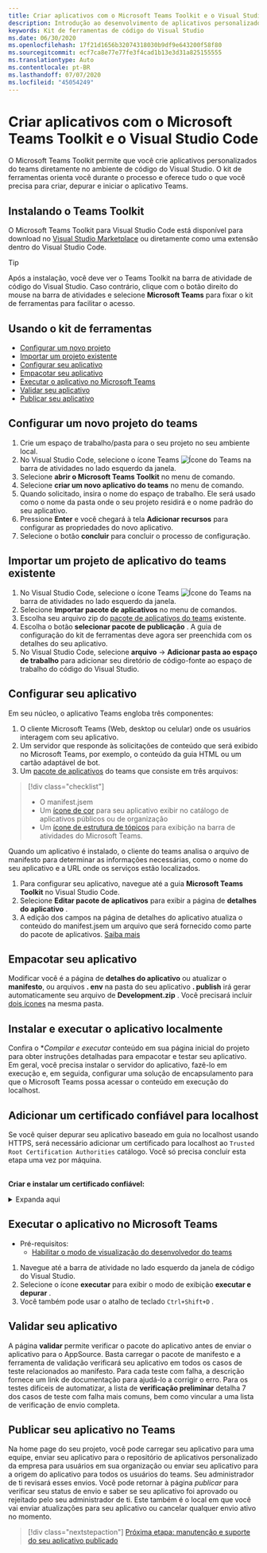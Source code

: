 ```yaml
---
title: Criar aplicativos com o Microsoft Teams Toolkit e o Visual Studio Code
description: Introdução ao desenvolvimento de aplicativos personalizados de grande parte diretamente no Visual Studio Code com o Microsoft Teams Toolkit
keywords: Kit de ferramentas de código do Visual Studio
ms.date: 06/30/2020
ms.openlocfilehash: 17f21d1656b32074318030b9df9e643200f58f80
ms.sourcegitcommit: ecf7ca8e77e77fe3f4cad1b13e3d31a825155555
ms.translationtype: Auto
ms.contentlocale: pt-BR
ms.lasthandoff: 07/07/2020
ms.locfileid: "45054249"
---
```

# <a name="build-apps-with-the-microsoft-teams-toolkit-and-visual-studio-code"></a>Criar aplicativos com o Microsoft Teams Toolkit e o Visual Studio Code

O Microsoft Teams Toolkit permite que você crie aplicativos personalizados do teams diretamente no ambiente de código do Visual Studio. O kit de ferramentas orienta você durante o processo e oferece tudo o que você precisa para criar, depurar e iniciar o aplicativo Teams.

## <a name="installing-the-teams-toolkit"></a>Instalando o Teams Toolkit

O Microsoft Teams Toolkit para Visual Studio Code está disponível para download no [Visual Studio Marketplace](https://aka.ms/teams-toolkit) ou diretamente como uma extensão dentro do Visual Studio Code.

> [!TIP]
> Após a instalação, você deve ver o Teams Toolkit na barra de atividade de código do Visual Studio. Caso contrário, clique com o botão direito do mouse na barra de atividades e selecione **Microsoft Teams** para fixar o kit de ferramentas para facilitar o acesso.

## <a name="using-the-toolkit"></a>Usando o kit de ferramentas

- [Configurar um novo projeto](#set-up-a-new-teams-project)
- [Importar um projeto existente](#import-an-existing-teams-app-project)
- [Configurar seu aplicativo](#configure-your-app)
- [Empacotar seu aplicativo](#package-your-app)
- [Executar o aplicativo no Microsoft Teams](#run-your-app-in-teams)
- [Validar seu aplicativo](#validate-your-app)
- [Publicar seu aplicativo](#publish-your-app-to-teams)

## <a name="set-up-a-new-teams-project"></a>Configurar um novo projeto do teams

1. Crie um espaço de trabalho/pasta para o seu projeto no seu ambiente local.
1. No Visual Studio Code, selecione o ícone Teams ![Ícone do Teams](../assets/icons/favicon-16x16.png) na barra de atividades no lado esquerdo da janela.
1. Selecione **abrir o Microsoft Teams Toolkit** no menu de comando.
1. Selecione **criar um novo aplicativo do teams** no menu de comando.
1. Quando solicitado, insira o nome do espaço de trabalho. Ele será usado como o nome da pasta onde o seu projeto residirá e o nome padrão do seu aplicativo.
1. Pressione **Enter** e você chegará à tela **Adicionar recursos** para configurar as propriedades do novo aplicativo.
1. Selecione o botão **concluir** para concluir o processo de configuração.

## <a name="import-an-existing-teams-app-project"></a>Importar um projeto de aplicativo do teams existente

1. No Visual Studio Code, selecione o ícone Teams ![Ícone do Teams](../assets/icons/favicon-16x16.png) na barra de atividades no lado esquerdo da janela.
1. Selecione **Importar pacote de aplicativos** no menu de comandos.
1. Escolha seu arquivo zip do [pacote de aplicativos do teams](../concepts/build-and-test/apps-package.md) existente.
1. Escolha o botão **selecionar pacote de publicação** . A guia de configuração do kit de ferramentas deve agora ser preenchida com os detalhes do seu aplicativo.
1. No Visual Studio Code, selecione **arquivo**  ->  **Adicionar pasta ao espaço de trabalho** para adicionar seu diretório de código-fonte ao espaço de trabalho do código do Visual Studio.

## <a name="configure-your-app"></a>Configurar seu aplicativo

Em seu núcleo, o aplicativo Teams engloba três componentes:

  1. O cliente Microsoft Teams (Web, desktop ou celular) onde os usuários interagem com seu aplicativo.
  1. Um servidor que responde às solicitações de conteúdo que será exibido no Microsoft Teams, por exemplo, o conteúdo da guia HTML ou um cartão adaptável de bot.
  1. Um [pacote de aplicativos](/concepts/build-and-test/apps-package.md) do teams que consiste em três arquivos:

  > [!div class="checklist"]
  >
  > - O manifest.jsem 
  > - Um [ícone de cor](../resources/schema/manifest-schema.md#icons) para seu aplicativo exibir no catálogo de aplicativos públicos ou de organização
 > - Um [ícone de estrutura de tópicos](../resources/schema/manifest-schema.md#icons) para exibição na barra de atividades do Microsoft Teams.

Quando um aplicativo é instalado, o cliente do teams analisa o arquivo de manifesto para determinar as informações necessárias, como o nome do seu aplicativo e a URL onde os serviços estão localizados.

1. Para configurar seu aplicativo, navegue até a guia **Microsoft Teams Toolkit** no Visual Studio Code.
1. Selecione **Editar pacote de aplicativos** para exibir a página de **detalhes do aplicativo** .
1. A edição dos campos na página de detalhes do aplicativo atualiza o conteúdo do manifest.jsem um arquivo que será fornecido como parte do pacote de aplicativos. [Saiba mais](https://aka.ms/teams-toolkit-manifest)

## <a name="package-your-app"></a>Empacotar seu aplicativo

Modificar você é a página de **detalhes do aplicativo** ou atualizar o **manifesto**, ou arquivos **. env** na pasta do seu aplicativo **. publish** irá gerar automaticamente seu arquivo de **Development.zip** . Você precisará incluir [dois ícones](../concepts/build-and-test/apps-package.md#icons) na mesma pasta.

## <a name="install-and-run-your-app-locally"></a>Instalar e executar o aplicativo localmente

Confira o **Compilar e executar* conteúdo em sua página inicial do projeto para obter instruções detalhadas para empacotar e testar seu aplicativo. Em geral, você precisa instalar o servidor do aplicativo, fazê-lo em execução e, em seguida, configurar uma solução de encapsulamento para que o Microsoft Teams possa acessar o conteúdo em execução do localhost.

## <a name="add-a-trusted-certificate-for-localhost"></a>Adicionar um certificado confiável para localhost

Se você quiser depurar seu aplicativo baseado em guia no localhost usando HTTPS, será necessário adicionar um certificado para localhost ao `Trusted Root Certification Authorities` catálogo. Você só precisa concluir esta etapa uma vez por máquina.</br></br>

**Criar e instalar um certificado confiável:**
<details>
  <summary>Expanda aqui</summary>

* Criar e executar o aplicativo
  * Siga o instuctions na seção **criar e executar** do Leiame do projeto para que ele seja atendido https://localhost:3000/tab . Geralmente, isso envolverá a `npm install` execução`npm start`
  * Navegar para https://localhost:3000/tab do Google Chrome

* Adquirir o certificado SSL:
  * Abra a janela do Chrome Developer Tools ( `ctrl + shift + i`  /  `cmd + option + i` ).
  * Clique na `Security` guia
  * Clique em `View certificate` e você terá a opção de baixar o certificado, arrastando-o para sua área de trabalho no os X, ou clicando na `Details` guia no Windows e clicando em`Copy to File…`
  * Nomeie o arquivo <*tudo*>. cer e salve-o em uma pasta que não exija consentimento do administrador para executar uma ação de gravação.
  
* Instalar o certificado no **Windows**
  * Escolha a `DER encoded binary X.509 (.CER)` opção (a primeira) e salve-a.
  * Clique duas vezes no certificado e instale-o.
  * Escolha`Local Machine`
  * Seleção`Place all certificates in the following store`
  * Escolha`Trusted Root Certification Authorities`
  * Confirmar sua instalação
  
* Instalar o certificado **Mac os X**
  * No OS X, abra o utilitário de acesso de chaves e selecione `System` no menu à esquerda. Clique no ícone de cadeado para habilitar as alterações.
  * Clique no botão de adição próximo à parte inferior para adicionar um novo certificado e selecione o `localhost.cer` arquivo que você arrastou para a área de trabalho. Clique `Always Trust` na caixa de diálogo exibida.
  * Após adicionar o certificado ao chaveiro do sistema, clique duas vezes no certificado e expanda a `Trust` seção dos detalhes do certificado. Selecione `Always Trust` para cada opção.

> [!IMPORTANT]
> Se você receber um aviso de certificado de segurança, navegue até https://localhost:3000/tab . Se o site ainda não for confiável, reinicie seu computador e localhost deverá ser aceito como confiável.
</details>

## <a name="run-your-app-in-teams"></a>Executar o aplicativo no Microsoft Teams
- Pré-requisitos:
  - [Habilitar o modo de visualização do desenvolvedor do teams](https://aka.ms/teams-toolkit-enable-devpreview)

1. Navegue até a barra de atividade no lado esquerdo da janela de código do Visual Studio.
1. Selecione o ícone **executar** para exibir o modo de exibição **executar e depurar** .
1. Você também pode usar o atalho de teclado `Ctrl+Shift+D` .

## <a name="validate-your-app"></a>Validar seu aplicativo

A página **validar** permite verificar o pacote do aplicativo antes de enviar o aplicativo para o AppSource. Basta carregar o pacote de manifesto e a ferramenta de validação verificará seu aplicativo em todos os casos de teste relacionados ao manifesto. Para cada teste com falha, a descrição fornece um link de documentação para ajudá-lo a corrigir o erro. Para os testes difíceis de automatizar, a lista de **verificação preliminar** detalha 7 dos casos de teste com falha mais comuns, bem como vincular a uma lista de verificação de envio completa.

## <a name="publish-your-app-to-teams"></a>Publicar seu aplicativo no Teams

Na home page do seu projeto, você pode carregar seu aplicativo para uma equipe, enviar seu aplicativo para o repositório de aplicativos personalizado da empresa para usuários em sua organização ou enviar seu aplicativo para a origem do aplicativo para todos os usuários do teams. Seu administrador de ti revisará esses envios. Você pode retornar à página *publicar* para verificar seu status de envio e saber se seu aplicativo foi aprovado ou rejeitado pelo seu administrador de ti. Este também é o local em que você vai enviar atualizações para seu aplicativo ou cancelar qualquer envio ativo no momento.

> [!div class="nextstepaction"]
> [Próxima etapa: manutenção e suporte do seu aplicativo publicado](../concepts/deploy-and-publish/appsource/post-publish/overview.md)
